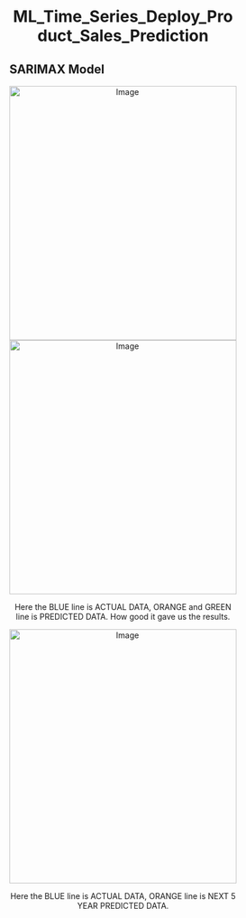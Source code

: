 <div style="width: 80%;" align=center>
  
  <h1>ML_Time_Series_Deploy_Product_Sales_Prediction</h1>
  <h2 align=left>SARIMAX Model</h2>
  
  <img src="https://i.ibb.co/Ssz4h61/download.png" alt="Image" style="height: 450px; width: 100%;">
  
  <img src="https://i.ibb.co/MSmrLY8/download.png" alt="Image" style="height: 450px; width: 100%;">
  <p>Here the BLUE line is ACTUAL DATA, ORANGE and GREEN line is PREDICTED DATA. How good it gave us the results.</p>
  
  <img src="https://i.ibb.co/8MXdR0Z/download.png" alt="Image" style="height: 450px; width: 100%;">
  <p>Here the BLUE line is ACTUAL DATA, ORANGE line is NEXT 5 YEAR PREDICTED DATA.</p>
</div>
